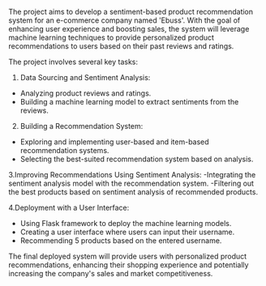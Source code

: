 The project aims to develop a sentiment-based product recommendation system for an e-commerce company named 'Ebuss'. With the goal of enhancing user experience and boosting sales, the system will leverage machine learning techniques to provide personalized product recommendations to users based on their past reviews and ratings.

The project involves several key tasks:

1. Data Sourcing and Sentiment Analysis:
- Analyzing product reviews and ratings.
- Building a machine learning model to extract sentiments from the reviews.

2. Building a Recommendation System:
 - Exploring and implementing user-based and item-based recommendation systems.
- Selecting the best-suited recommendation system based on analysis.

3.Improving Recommendations Using Sentiment Analysis:
-Integrating the sentiment analysis model with the recommendation system.
-Filtering out the best products based on sentiment analysis of recommended products.

4.Deployment with a User Interface:
- Using Flask framework to deploy the machine learning models.
- Creating a user interface where users can input their username.
- Recommending 5 products based on the entered username.

The final deployed system will provide users with personalized product recommendations, enhancing their shopping experience and potentially increasing the company's sales and market competitiveness.
